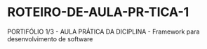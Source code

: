 # ROTEIRO-DE-AULA-PR-TICA-1
PORTIFÓLIO 1/3 - AULA PRÁTICA DA DICIPLINA - Framework para desenvolvimento de software
